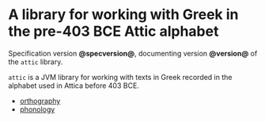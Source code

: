 # A library for working with Greek in the pre-403 BCE Attic alphabet  #

Specification version **@specversion@**, documenting version **@version@** of the `attic` library.

`attic` is a JVM library for working with texts in Greek recorded in the alphabet used in Attica before 403 BCE.

- <a concordion:run="concordion" href="orthography/Orthography.html">orthography</a>
- <a concordion:run="concordion" href="phonology/Phonology.html">phonology</a>
